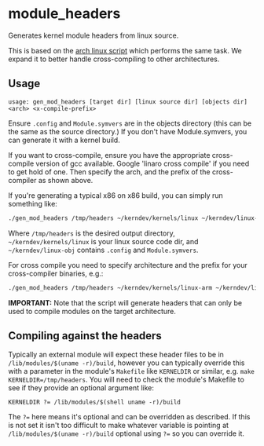 # module_headers

Generates kernel module headers from linux source.

This is based on the [arch linux script][arch-script] which performs the same
task. We expand it to better handle cross-compiling to other architectures.

## Usage

```
usage: gen_mod_headers [target dir] [linux source dir] [objects dir] <arch> <x-compile-prefix>
```

Ensure `.config` and `Module.symvers` are in the objects directory (this can be
the same as the source directory.) If you don't have Module.symvers, you can
generate it with a kernel build.

If you want to cross-compile, ensure you have the appropriate cross-compile
version of gcc available. Google 'linaro cross compile' if you need to get hold
of one. Then specify the arch, and the prefix of the cross-compiler as shown
above.

If you're generating a typical x86 on x86 build, you can simply run something
like:

```bash
./gen_mod_headers /tmp/headers ~/kerndev/kernels/linux ~/kerndev/linux-obj
```

Where `/tmp/headers` is the desired output directory, `~/kerndev/kernels/linux`
is your linux source code dir, and `~/kerndev/linux-obj` contains `.config`
and `Module.symvers`.

For cross compile you need to specify architecture and the prefix for your
cross-compiler binaries, e.g.:

```bash
./gen_mod_headers /tmp/headers ~/kerndev/kernels/linux-arm ~/kerndev/linux-arm-obj arm arm-linux-gnueabihf-
```

__IMPORTANT:__ Note that the script will generate headers that can only be used
to compile modules on the target architecture.

## Compiling against the headers

Typically an external module will expect these header files to be in
`/lib/modules/$(uname -r)/build`, however you can typically override this with a
parameter in the module's `Makefile` like `KERNELDIR` or similar, e.g. `make
KERNELDIR=/tmp/headers`. You will need to check the module's Makefile to see if
they provide an optional argument like:

```make
KERNELDIR ?= /lib/modules/$(shell uname -r)/build
```

The `?=` here means it's optional and can be overridden as described. If this is
not set it isn't too difficult to make whatever variable is pointing at
`/lib/modules/$(uname -r)/build` optional using `?=` so you can override it.

[arch-script]:https://www.archlinux.org/packages/core/x86_64/linux/
